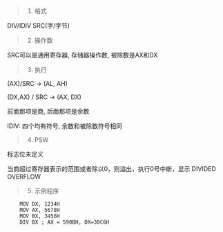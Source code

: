 > 1. 格式

DIV/IDIV SRC(字/字节)

> 2. 操作数

SRC可以是通用寄存器, 存储器操作数, 被除数是AX和DX

> 3. 执行

(AX)/SRC -> (AL, AH)

(DX,AX) / SRC -> (AX, DX)

前面那项是商, 后面那项是余数

IDIV: 四个均有符号, 余数和被除数符号相同

> 4. PSW

标志位未定义

当商超过寄存器表示的范围或者除以0，则溢出，执行0号中断，显示 DIVIDED OVERFLOW

> 5. 示例程序

		MOV DX, 1234H
		MOV AX, 5678H
		MOV BX, 3456H
		DIV BX ; AX = 590BH, DX=30C6H
